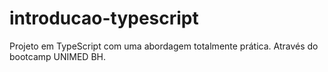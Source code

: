 # introducao-typescript
Projeto em TypeScript com uma abordagem totalmente prática. Através do bootcamp UNIMED BH.
